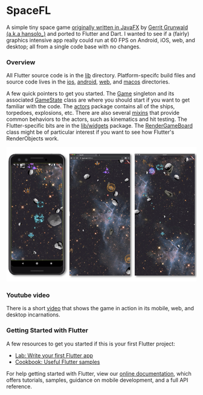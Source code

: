 # SpaceFL
A simple tiny space game [originally written in JavaFX][1] by [Gerrit Grunwald (a.k.a hansolo_)][2]
and ported to Flutter and Dart.  I wanted to see if a (fairly) graphics intensive app really could run 
at 60 FPS on Android, iOS, web, and desktop; all from a single code base with no changes.

### Overview
All Flutter source code is in the [lib](lib) directory. Platform-specifc build files and source 
code lives in the [ios](ios), [android](android), [web](web), and [macos](macos) directories.

A few quick pointers to get you started. The [Game](lib/game/game.dart) singleton and its associated 
[GameState](lib/game/game_state.dart) class are where you should start if you want to get familiar with 
the code. The [actors](lib/game/actors) package contains all of the ships, torpedoes, explosions, etc.
There are also several [mixins](lib/game/actors/mixins) that provide common behaviors to the actors, such
as kinematics and hit testing.  The Flutter-specific bits are in the [lib/widgets](lib/widgets) package.
The [RenderGameBoard](lib/widgets/render_game_board.dart) class might be of particular interest if you
want to see how Flutter's RenderObjects work.

![Overview](assets/images/spacefl_project.png)

### Youtube video
There is a short [video](https://www.youtube.com/watch?v=fk_6q-qR-Ns) that shows the game in action
in its mobile, web, and desktop incarnations.

### Getting Started with Flutter

A few resources to get you started if this is your first Flutter project:

- [Lab: Write your first Flutter app](https://flutter.dev/docs/get-started/codelab)
- [Cookbook: Useful Flutter samples](https://flutter.dev/docs/cookbook)

For help getting started with Flutter, view our
[online documentation](https://flutter.dev/docs), which offers tutorials,
samples, guidance on mobile development, and a full API reference.

[1]: https://github.com/HanSolo/SpaceFX
[2]: https://github.com/HanSolo
